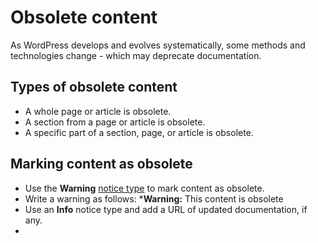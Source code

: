 # Obsolete content

As WordPress develops and evolves systematically, some methods and technologies change - which may deprecate documentation.

## Types of obsolete content


- A whole page or article is obsolete.
- A section from a page or article is obsolete.
- A specific part of a section, page, or article is obsolete.

## Marking content as obsolete

- Use the **Warning** [notice type]() to mark content as obsolete.
- Write a warning as follows: *__Warning:__ This content is obsolete
- Use an **Info** notice type and add a URL of updated documentation, if any.
-  
